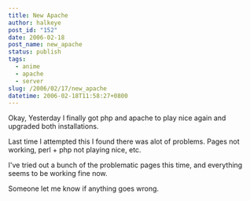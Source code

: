 ```yaml
---
title: New Apache
author: halkeye
post_id: "152"
date: 2006-02-18
post_name: new_apache
status: publish
tags:
  - anime
  - apache
  - server
slug: /2006/02/17/new_apache
datetime: 2006-02-18T11:58:27+0800
---
```


Okay, Yesterday I finally got php and apache to play nice again and upgraded both installations.

Last time I attempted this I found there was alot of problems. Pages not working, perl + php not playing nice, etc.

I've tried out a bunch of the problematic pages this time, and everything seems to be working fine now.

Someone let me know if anything goes wrong. 
